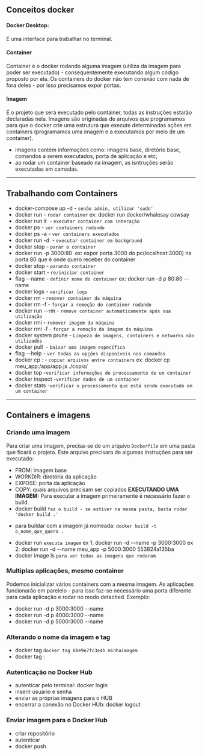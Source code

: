 ## Conceitos docker
#### Docker Desktop:
É uma interface para trabalhar no terminal.

#### Container
Container é o docker rodando alguma imagem (utiliza da imagem para poder ser executado) - consequentemente executando algum código proposto por ela.
Os containers do docker não tem conexão com nada de fora deles - por isso precisamos expor portas. 

#### Imagem
É o projeto que será executado pelo container, todas as instruções estarão declaradas nela. 
Imagens são originadas de arquivos que programamos para que o docker crie uma estrutura que execute determinadas ações em containers (programamos uma imagem e a executamos por meio de um container).
* imagens contém informações como: imagens base, diretório base, comandos a serem executados, porta de aplicação e etc;
* ao rodar um container baseado na imagem, as isntruções serão executadas em camadas.


------------------------------------

## Trabalhando com Containers
* docker-compose up -d - `senão admin, utilizar 'sudo'` 
* docker run - `rodar container`
ex: docker run docker/whalesay cowsay
* docker run it <image> - `executar container com interação`
* docker ps - `ver containers rodando`
* docker ps -a - `ver containers executados`
* docker run -d <image> - `executar container em background`
* docker stop <nome> - `parar o container`
* docker run -p 3000:80 <image> 
ex: expor porta 3000 do pc(localhost:3000) na porta 80 que é onde quero receber do container
* docker stop <id ou nome> - `parando container`
* docker start <id> - `re/iniciar container`
* flag --name - `definir nome do container`
ex: docker run -d p 80:80  --name <nomeQueQuero>
* docker logs <id> - `verificar logs`
* docker rm <id> - `remover container da máquina`
* docker rm <id>  -f - `forçar a remoção do container rodando`
* docker run --rm <id> - `remove container automaticamente após sua utilização`
* docker rmi <id imagem> - `remover imagem da máquina`
* docker rmi <id imagem> -f - `forçar a remoção da imagem da máquina`
* docker system prune - `Limpeza de imagens, containers e networks não utilizados`
* docker pull <image> - `baixar uma imagem específica`
* flag --help - `ver todas as opções disponíveis nos comandos`
* docker cp <nome container>:<caminho><onde quero a copia> - `copiar arquivos entre containers`
ex: docker cp meu_app:/app/app.js ./copia/
* docker top <nome> -`verificar informações de processamento de um container`
* docker inspect <nome> -`verificar dados de um container`
* docker stats -`verificar o processamento que está sendo executado em um container`


 ------------------------------------
## Containers e imagens
### Criando uma imagem
Para criar uma imagem, precisa-se de um arquivo `Dockerfile` em uma pasta que ficará o projeto. Este arquivo precisara de algumas instruções para ser executado:
 * FROM: imagem base
 * WORKDIR: diretória da aplicação 
 * EXPOSE: porta da aplicação 
 * COPY: quais arquivos precisam ser copiados
**EXECUTANDO UMA IMAGEM:** Para executar a imagem primeiramente é necessário fazer o build. 
* docker build <diretorio da imagem> `faz o build - se estiver na mesma pasta, basta rodar 'docker build .'`
- para buildar com a imagem já nomeada: `docker build -t o_nome_que_quero .`
* docker run <id imagem> `executa imagem`
ex 1: docker run -d --name <nome que eu quero> -p 3000:3000 <id image>
ex 2: docker run -d --name meu_app -p 5000:3000 553824a135ba
* docker image ls `para ver todas as imagens que rodaram`
### Multiplas aplicações, mesmo container
Podemos inicializar vários containers com a mesma imagem. 
As aplicações funcionarão em parelelo - para isso faz-se necessário uma porta diferente para cada aplicação e rodar no modo detached.
Exemplo: 
- docker run -d p 3000:3000  --name <nomeQueQuero1>
- docker run -d p 4000:3000  --name <nomeQueQuero2>
- docker run -d p 5000:3000  --name <nomeQueQuero3>
### Alterando o nome da imagem e tag
- docker tag <id imagem> `docker tag 6be9e7fc3e4b minhaimagem`
- docker tag <nome>:<tag>
### Autenticação no Docker Hub
- autenticar pelo terminal: docker login
- inserir usuário e senha
- enviar as próprias imagens para o HUB
- encerrar a conexão no Docker HUb: docker logout
### Enviar imagem para o Docker Hub
- criar repositório
- autenticar
- docker push <image>
